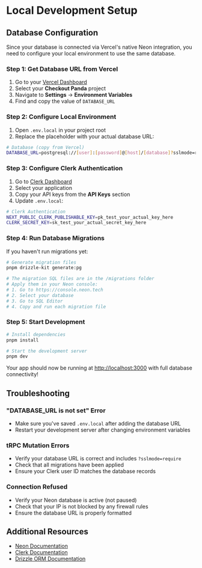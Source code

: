 # Local Development Setup

## Database Configuration

Since your database is connected via Vercel's native Neon integration, you need to configure your local environment to use the same database.

### Step 1: Get Database URL from Vercel

1. Go to your [Vercel Dashboard](https://vercel.com/dashboard)
2. Select your **Checkout Panda** project
3. Navigate to **Settings** → **Environment Variables**
4. Find and copy the value of `DATABASE_URL`

### Step 2: Configure Local Environment

1. Open `.env.local` in your project root
2. Replace the placeholder with your actual database URL:

```bash
# Database (copy from Vercel)
DATABASE_URL=postgresql://[user]:[password]@[host]/[database]?sslmode=require
```

### Step 3: Configure Clerk Authentication

1. Go to [Clerk Dashboard](https://dashboard.clerk.com)
2. Select your application
3. Copy your API keys from the **API Keys** section
4. Update `.env.local`:

```bash
# Clerk Authentication
NEXT_PUBLIC_CLERK_PUBLISHABLE_KEY=pk_test_your_actual_key_here
CLERK_SECRET_KEY=sk_test_your_actual_secret_key_here
```

### Step 4: Run Database Migrations

If you haven't run migrations yet:

```bash
# Generate migration files
pnpm drizzle-kit generate:pg

# The migration SQL files are in the /migrations folder
# Apply them in your Neon console:
# 1. Go to https://console.neon.tech
# 2. Select your database
# 3. Go to SQL Editor
# 4. Copy and run each migration file
```

### Step 5: Start Development

```bash
# Install dependencies
pnpm install

# Start the development server
pnpm dev
```

Your app should now be running at [http://localhost:3000](http://localhost:3000) with full database connectivity!

## Troubleshooting

### "DATABASE_URL is not set" Error
- Make sure you've saved `.env.local` after adding the database URL
- Restart your development server after changing environment variables

### tRPC Mutation Errors
- Verify your database URL is correct and includes `?sslmode=require`
- Check that all migrations have been applied
- Ensure your Clerk user ID matches the database records

### Connection Refused
- Verify your Neon database is active (not paused)
- Check that your IP is not blocked by any firewall rules
- Ensure the database URL is properly formatted

## Additional Resources

- [Neon Documentation](https://neon.tech/docs)
- [Clerk Documentation](https://clerk.com/docs)
- [Drizzle ORM Documentation](https://orm.drizzle.team)